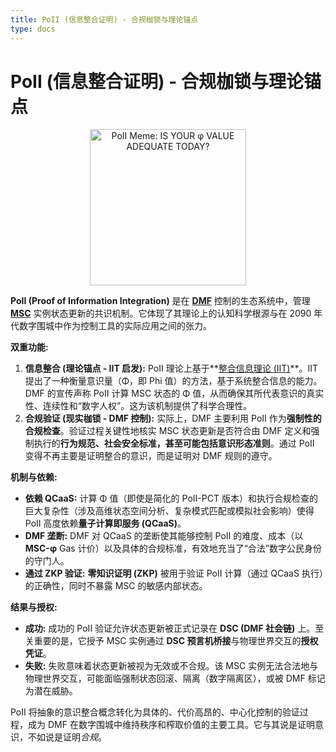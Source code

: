 ```yaml
---
title: PoII (信息整合证明) - 合规枷锁与理论锚点
type: docs
---
```


# PoII (信息整合证明) - 合规枷锁与理论锚点

<div style="text-align: center;">
  <img src="/media/meme/poii-phi-meme.jpg" alt="PoII Meme: IS YOUR φ VALUE ADEQUATE TODAY?" width="250">
</div>

**PoII (Proof of Information Integration)** 是在 **[DMF](./DMF.md)** 控制的生态系统中，管理 **[MSC](./MSC.md)** 实例状态更新的共识机制。它体现了其理论上的认知科学根源与在 2090 年代数字围城中作为控制工具的实际应用之间的张力。

**双重功能:**

1.  **信息整合 (理论锚点 - IIT 启发):** PoII 理论上基于**[整合信息理论 (IIT)](https://zh.wikipedia.org/wiki/%E6%95%B4%E5%90%88%E4%BF%A1%E6%81%AF%E7%90%86%E8%AE%BA)**。IIT 提出了一种衡量意识量（Φ，即 Phi 值）的方法，基于系统整合信息的能力。DMF 的宣传声称 PoII 计算 MSC 状态的 Φ 值，从而确保其所代表意识的真实性、连续性和“数字人权”。这为该机制提供了科学合理性。
2.  **合规验证 (现实枷锁 - DMF 控制):** 实际上，DMF 主要利用 PoII 作为**强制性的合规检查**。验证过程关键性地核实 MSC 状态更新是否符合由 DMF 定义和强制执行的**行为规范、社会安全标准，甚至可能包括意识形态准则**。通过 PoII 变得不再主要是证明整合的意识，而是证明对 DMF 规则的遵守。

**机制与依赖:**

- **依赖 QCaaS:** 计算 Φ 值（即使是简化的 PoII-PCT 版本）和执行合规检查的巨大复杂性（涉及高维状态空间分析、复杂模式匹配或模拟社会影响）使得 PoII 高度依赖**量子计算即服务 (QCaaS)**。
- **DMF 垄断:** DMF 对 QCaaS 的垄断使其能够控制 PoII 的难度、成本（以 **MSC-φ** Gas 计价）以及具体的合规标准，有效地充当了“合法”数字公民身份的守门人。
- **通过 ZKP 验证:** **零知识证明 (ZKP)** 被用于验证 PoII 计算（通过 QCaaS 执行）的正确性，同时不暴露 MSC 的敏感内部状态。

**结果与授权:**

- **成功:** 成功的 PoII 验证允许状态更新被正式记录在 **DSC (DMF 社会链)** 上。至关重要的是，它授予 MSC 实例通过 **DSC 预言机桥接**与物理世界交互的**授权凭证**。
- **失败:** 失败意味着状态更新被视为无效或不合规。该 MSC 实例无法合法地与物理世界交互，可能面临强制状态回滚、隔离（数字隔离区），或被 DMF 标记为潜在威胁。

PoII 将抽象的意识整合概念转化为具体的、代价高昂的、中心化控制的验证过程，成为 DMF 在数字围城中维持秩序和榨取价值的主要工具。它与其说是证明意识，不如说是证明*合规*。
